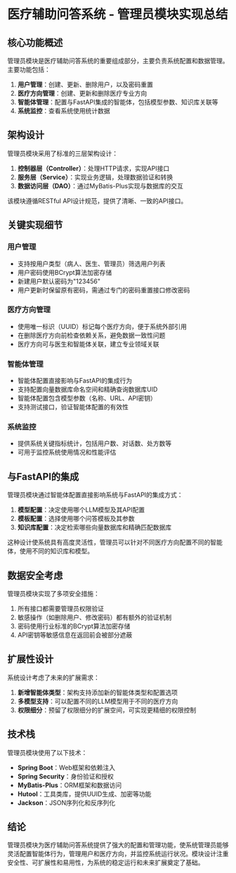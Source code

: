 # 医疗辅助问答系统 - 管理员模块实现总结

## 核心功能概述

管理员模块是医疗辅助问答系统的重要组成部分，主要负责系统配置和数据管理。主要功能包括：

1. **用户管理**：创建、更新、删除用户，以及密码重置
2. **医疗方向管理**：创建、更新和删除医疗专业方向
3. **智能体管理**：配置与FastAPI集成的智能体，包括模型参数、知识库关联等
4. **系统监控**：查看系统使用统计数据

## 架构设计

管理员模块采用了标准的三层架构设计：

1. **控制器层（Controller）**：处理HTTP请求，实现API接口
2. **服务层（Service）**：实现业务逻辑，处理数据验证和转换
3. **数据访问层（DAO）**：通过MyBatis-Plus实现与数据库的交互

该模块遵循RESTful API设计规范，提供了清晰、一致的API接口。

## 关键实现细节

### 用户管理

- 支持按用户类型（病人、医生、管理员）筛选用户列表
- 用户密码使用BCrypt算法加密存储
- 新建用户默认密码为"123456"
- 用户更新时保留原有密码，需通过专门的密码重置接口修改密码

### 医疗方向管理

- 使用唯一标识（UUID）标记每个医疗方向，便于系统外部引用
- 在删除医疗方向前检查依赖关系，避免数据一致性问题
- 医疗方向可与医生和智能体关联，建立专业领域关联

### 智能体管理

- 智能体配置直接影响与FastAPI的集成行为
- 支持配置向量数据库命名空间和精确查询数据库UID
- 智能体配置包含模型参数（名称、URL、API密钥）
- 支持测试接口，验证智能体配置的有效性

### 系统监控

- 提供系统关键指标统计，包括用户数、对话数、处方数等
- 可用于监控系统使用情况和性能评估

## 与FastAPI的集成

管理员模块通过智能体配置直接影响系统与FastAPI的集成方式：

1. **模型配置**：决定使用哪个LLM模型及其API配置
2. **模板配置**：选择使用哪个问答模板及其参数
3. **知识库配置**：决定检索哪些向量数据库和精确匹配数据库

这种设计使系统具有高度灵活性，管理员可以针对不同医疗方向配置不同的智能体，使用不同的知识库和模型。

## 数据安全考虑

管理员模块实现了多项安全措施：

1. 所有接口都需要管理员权限验证
2. 敏感操作（如删除用户、修改密码）都有额外的验证机制
3. 密码使用行业标准的BCrypt算法加密存储
4. API密钥等敏感信息在返回前会被部分遮蔽

## 扩展性设计

系统设计考虑了未来的扩展需求：

1. **新增智能体类型**：架构支持添加新的智能体类型和配置选项
2. **多模型支持**：可以配置不同的LLM模型用于不同的医疗方向
3. **权限细分**：预留了权限细分的扩展空间，可实现更精细的权限控制

## 技术栈

管理员模块使用了以下技术：

- **Spring Boot**：Web框架和依赖注入
- **Spring Security**：身份验证和授权
- **MyBatis-Plus**：ORM框架和数据访问
- **Hutool**：工具类库，提供UUID生成、加密等功能
- **Jackson**：JSON序列化和反序列化

## 结论

管理员模块为医疗辅助问答系统提供了强大的配置和管理功能，使系统管理员能够灵活配置智能体行为，管理用户和医疗方向，并监控系统运行状况。模块设计注重安全性、可扩展性和易用性，为系统的稳定运行和未来扩展奠定了基础。 